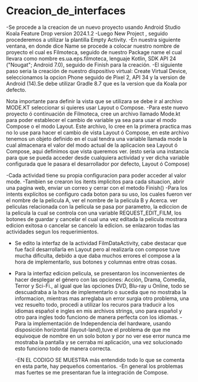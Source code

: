 # Creacion_de_interfaces

-Se procede a la creacion de un nuevo proyecto usando Android Studio Koala Feature Drop version 2024.1.2
-Luego New Project , seguido procederemos a utilizar la plantilla  Empty Activity.
-En nuestra siguiente ventana, en donde dice Name se procede a colocar nuestro nombre de proyecto el cual es Filmoteca, 
seguido de nuestro Package name el cual llevara como nombre es.ua.eps.filmoteca, lenguaje Kotlin, SDK API 24 ("Nougat"; Android 7.0), seguido de Finish para la creación.
-El siguiente paso seria la creación de nuestro dispositivo virtual:
Create Virtual Device, seleccionamos la opcion Phone seguido de Pixel 2, API 34 y la version de Android (14).Se debe utilizar Gradle 8.7 que es la version que da Koala por defecto.

Nota importante para definir la vista que se utilizara se debe ir al archivo MODE.KT seleccionar si quieres usar Layout o Compose.
-Para este nuevo proyecto ó continuación de Filmoteca, cree un archivo llamado Mode.kt para poder establecer el cambio de variable ya sea para usar el modo Compose o el modo Layout.
Este archivo, lo cree en la primera practica mas no lo use para hacer el cambio de vista Layout ó Compose, en este archivo tenemos un objeto definido en el cual tendra una variable llamada mode la cual almacenara el valor del modo actual de la aplicacion sea Layout ó Compose, aqui definimos que vista queremos ver.
 (esto seria una instancia para que se pueda acceder  desde cualquiera actividad y ver dicha variable configurada que le pasara el desarrollador por defecto, Layout ó  Compose)

-Cada actividad tiene su propia configuracion para poder acceder al valor mode.
-Tambien se crearon los itents implicitos para cada situacion, abrir una pagina web, enviar un correo y cerrar con el metodo Finish()
-Para los intents explícitos se configuro cada boton para su uso, los cuales fueron ver el nombre de la pelicula A, ver el nombre de la pelicula B y Acerca.
ver peliculas relacionada con la pelicula se pasa por parametro, la ediccion de la pelicula la cual se controla con una variable REQUEST_EDIT_FILM, los botones
de guardar y cancelar el cual una vez editada la pelicula mostrara edicion exitosa o cancelar se cancelo la edicion. se enlazaron todas las actividades segun los requerimientos.

- Se edito la interfaz de la actividad  FilmDataActivity, cabe destacar que fue facil desarrollarla en Layout pero al realizarla con compose tuve mucha dificulta, debido a que daba muchos errores el compose a la hora de implementarlo, sus botones y columnas entre otras cosas.
- Para la interfaz edicion pelicula, se presentaron los inconvenientes de hacer desplegar el género con las opciones: Acción, Drama, Comedia, Terror y Sci-Fi., al igual que las opciones DVD, Blu-ray u Online, todo se descuadraba a la hora de implementarlo o sucedia que no mostraba la informacion, mientras mas arreglaba un error surgia otro problema, una vez resuelto todo, procedi a utilizar los recuros para traducir a los idiomas español e ingles en mis archivos strings, uno para español y otro para ingles todo funciono de manera perfecta con los idiomas.
  -Para la implementación de  Independencia del hardware, usando disposición horizontal (layout-land),tuve el problema de que me equivoque de nombre en un solo boton y por no ver ese error nunca me mostraba la pantalla y se cerraba mi aplicación, una vez solucionado esto funciono todo de manera correcta.
    
    -EN EL CODIGO SE MUESTRA más entendido todo lo que se comenta en esta parte, hay pequeños comentarios.
    -En general los problemas mas fuertes se me presentaran fue la integración de Compose.
    
    
    
  

 
